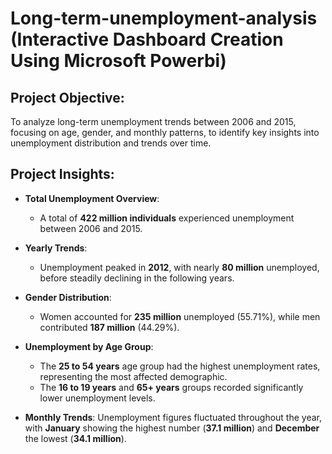 # Long-term-unemployment-analysis (Interactive Dashboard Creation Using Microsoft Powerbi)
## Project Objective:  
To analyze long-term unemployment trends between 2006 and 2015, focusing on age, gender, and monthly patterns, to identify key insights into unemployment distribution and trends over time.
## Project Insights:  

- **Total Unemployment Overview**:   
   - A total of **422 million individuals** experienced unemployment between 2006 and 2015.

- **Yearly Trends**:  
   - Unemployment peaked in **2012**, with nearly **80 million** unemployed, before steadily declining in the following years.

- **Gender Distribution**:  
   - Women accounted for **235 million** unemployed (55.71%), while men contributed **187 million** (44.29%).

- **Unemployment by Age Group**:  
   - The **25 to 54 years** age group had the highest unemployment rates, representing the most affected demographic.  
   - The **16 to 19 years** and **65+ years** groups recorded significantly lower unemployment levels.

- **Monthly Trends**: Unemployment figures fluctuated throughout the year, with **January** showing the highest number (**37.1 million**) and **December** the lowest (**34.1 million**).


